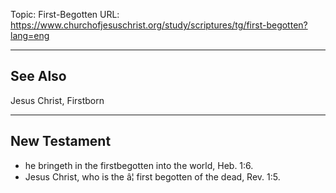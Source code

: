 Topic: First-Begotten
URL: https://www.churchofjesuschrist.org/study/scriptures/tg/first-begotten?lang=eng

---

## See Also

Jesus Christ, Firstborn

---

## New Testament

- he bringeth in the firstbegotten into the world, Heb. 1:6.
- Jesus Christ, who is the â¦ first begotten of the dead, Rev. 1:5.

